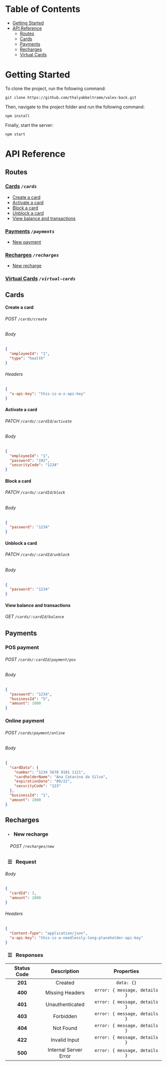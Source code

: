# Table of Contents

- [Getting Started](#getting-started)
- [API Reference](#api-reference)
  - [Routes](#routes)
  - [Cards](#cards)
  - [Payments](#payments)
  - [Recharges](#recharges)
  - [Virtual Cards](#virtual-cards)

# Getting Started

To clone the project, run the following command:

```git
git clone https://github.com/thalyabbeltrame/valex-back.git
```

Then, navigate to the project folder and run the following command:

```git
npm install
```

Finally, start the server:

```git
npm start
```

# API Reference

## Routes

### [Cards](#cards) _`/cards`_

- [Create a card](#---create-a-card)
- [Activate a card](#---activate-a-card)
- [Block a card](#---block-a-card)
- [Unblock a card](#---unblock-a-card)
- [View balance and transactions](#---view-balance)

### [Payments](#payments) _`/payments`_

- [New payment](#---new-payment)

### [Recharges](#recharges) _`/recharges`_

- [New recharge](#---new-recharge)

### [Virtual Cards](#virtual-cards) _`/virtual-cards`_

## Cards

#### Create a card

###### POST _`/cards/create`_

###### Body

```json
{
  "employeeId": "1",
  "type": "health"
}
```

###### Headers

```json
{
  "x-api-key": "this-is-a-x-api-key"
}
```

#### Activate a card

###### PATCH _`/cards/:cardId/activate`_

###### Body

```json
{
  "employeeId": "1",
  "password": "192",
  "securityCode": "1234"
}
```

#### Block a card

###### PATCH _`/cards/:cardId/block`_

###### Body

```json
{
  "password": "1234"
}
```

#### Unblock a card

###### PATCH _`/cards/:cardId/unblock`_

###### Body

```json
{
  "password": "1234"
}
```

#### View balance and transactions

###### GET _`/cards/:cardId/balance`_

## Payments

### POS payment

###### POST _`/cards/:cardId/payment/pos`_

###### Body

```json
{
  "password": "1234",
  "businessId": "5",
  "amount": 1000
}
```

### Online payment

###### POST _`/cards/payment/online`_

###### Body

```json
{
  "cardData": {
    "number": "1234 5678 9101 1121",
    "cardholderName": "Ana Catarina da Silva",
    "expirationDate": "09/22",
    "securityCode": "123"
  },
  "businessId": "1",
  "amount": 1000
}
```

## Recharges

### &nbsp; ‣ &nbsp; New recharge

###### &nbsp; &nbsp; POST _`/recharges/new`_

### &nbsp; ☰ &nbsp; Request

###### Body

```json
{
  "cardId": 3,
  "amount": 1000
}
```

###### Headers

```json
{
  "Content-Type": "application/json",
  "x-api-key": "this-is-a-needlessly-long-placeholder-api-key"
}
```

### &nbsp; ☰ &nbsp; Responses

| Status Code |      Description      |          Properties           |
| :---------: | :-------------------: | :---------------------------: |
|   **201**   |        Created        |          `data: {}`           |
|   **400**   |    Missing Headers    | `error: { message, details }` |
|   **401**   |    Unauthenticated    | `error: { message, details }` |
|   **403**   |       Forbidden       | `error: { message, details }` |
|   **404**   |       Not Found       | `error: { message, details }` |
|   **422**   |     Invalid Input     | `error: { message, details }` |
|   **500**   | Internal Server Error | `error: { message, details }` |
